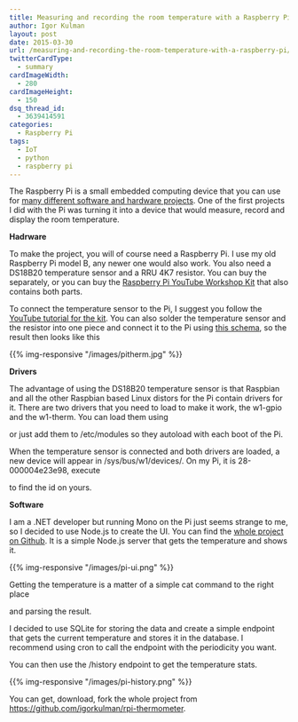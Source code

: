 ```yaml
---
title: Measuring and recording the room temperature with a Raspberry Pi
author: Igor Kulman
layout: post
date: 2015-03-30
url: /measuring-and-recording-the-room-temperature-with-a-raspberry-pi/
twitterCardType:
  - summary
cardImageWidth:
  - 280
cardImageHeight:
  - 150
dsq_thread_id:
  - 3639414591
categories:
  - Raspberry Pi
tags:
  - IoT
  - python
  - raspberry pi
---
```

The Raspberry Pi is a small embedded computing device that you can use for [many different software and hardware projects][1]. One of the first projects I did with the Pi was turning it into a device that would measure, record and display the room temperature.

**Hadrware**

To make the project, you will of course need a Raspberry Pi. I use my old Raspberry Pi model B, any newer one would also work. You also need a DS18B20 temperature sensor and a RRU 4K7 resistor. You can buy the separately, or you can buy the [Raspberry Pi YouTube Workshop Kit][2] that also contains both parts. 

To connect the temperature sensor to the Pi, I suggest you follow the [YouTube tutorial for the kit][3]. You can also solder the temperature sensor and the resistor into one piece and connect it to the Pi using [this schema][4], so the result then looks like this

{{% img-responsive "/images/pitherm.jpg" %}}

**Drivers**

The advantage of using the DS18B20 temperature sensor is that Raspbian and all the other Raspbian based Linux distors for the Pi contain drivers for it. There are two drivers that you need to load to make it work, the w1-gpio and the w1-therm. You can load them using

<script src="https://gist.github.com/igorkulman/824c700681a8b6497ca8.js?file=drivers.sh"></script>

or just add them to /etc/modules so they autoload with each boot of the Pi. 

When the temperature sensor is connected and both drivers are loaded, a new device will appear in /sys/bus/w1/devices/. On my Pi, it is 28-000004e23e98, execute

<script src="https://gist.github.com/igorkulman/824c700681a8b6497ca8.js?file=id.sh"></script>

to find the id on yours.

**Software**

I am a .NET developer but running Mono on the Pi just seems strange to me, so I decided to use Node.js to create the UI. You can find the [whole project on Github][6]. It is a simple Node.js server that gets the temperature and shows it.

{{% img-responsive "/images/pi-ui.png" %}}

Getting the temperature is a matter of a simple cat command to the right place

<script src="https://gist.github.com/igorkulman/824c700681a8b6497ca8.js?file=cat.sh"></script>

and parsing the result. 

I decided to use SQLite for storing the data and create a simple endpoint that gets the current temperature and stores it in the database. I recommend using cron to call the endpoint with the periodicity you want. 

You can then use the /history endpoint to get the temperature stats.

{{% img-responsive "/images/pi-history.png" %}}

You can get, download, fork the whole project from <https://github.com/igorkulman/rpi-thermometer>.

 [1]: http://blog.kulman.sk/my-year-with-the-raspberry-pi-and-what-i-used-it-for/ "My year with the Raspberry Pi and what I used it for"
 [2]: https://www.modmypi.com/raspberry-pi/set-up-kits/project-kits/raspberry-pi-youtube-workshop-kit
 [3]: https://www.youtube.com/watch?v=S2v1VNgHnvI
 [4]: http://www.astromik.org/raspi/sch-2tep.gif
 [5]: https://camo.githubusercontent.com/b70c9e166c6f40e8c594b7dbe0c487eb08c811b8/687474703a2f2f7777772e6b756c6d616e2e736b2f646174612f636f6e74656e742f696e7365745f696d616765732f706167652f72706974656d702e6a7067
 [6]: https://github.com/igorkulman/rpi-thermometer
 [7]: https://camo.githubusercontent.com/3f433ca0c3a765a0885581e01fe7f11e5aa48727/68747470733a2f2f646c2e64726f70626f7875736572636f6e74656e742e636f6d2f752f37333634322f61727469636c65732f7270692e706e67
 [8]: https://camo.githubusercontent.com/e34f5c0247b592e874f2864e75e184570b181993/68747470733a2f2f646c2e64726f70626f7875736572636f6e74656e742e636f6d2f752f37333634322f61727469636c65732f72706974656d702e706e67